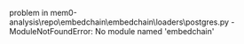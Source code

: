 problem in mem0-analysis\repo\embedchain\embedchain\loaders\postgres.py - ModuleNotFoundError: No module named 'embedchain'
